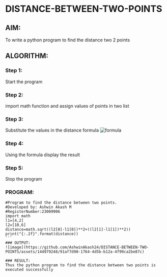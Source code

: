 # DISTANCE-BETWEEN-TWO-POINTS

## AIM:
To write a python program to find the distance two 2 points
## ALGORITHM:
### Step 1: 
Start the  program
### Step 2: 
import  math function and assign values of points in two list
### Step 3: 
Substitute the values in the distance formula  ![formula](/formula.JPG)
### Step 4: 
Using the formula display the result 
### Step 5: 
Stop the  program
### PROGRAM:
 `````` 
#Program to find the distance between two points.
#Developed by: Ashwin Akash M
#RegisterNumber:23009906
import math
l1=[4,2]
l2=[10,6]
distance=math.sqrt((l2[0]-l1[0])**2+((l2[1]-l1[1])**2))
print("{:.2f}".format(distance))
```
### OUTPUT:
![image](https://github.com/AshwinAkash24/DISTANCE-BETWEEN-TWO-POINTS/assets/144979248/91af7d90-1764-4d5b-b12a-4f99ca2be87c)

### RESULT:
Thus the python program to find the distance between two points is executed successfully

